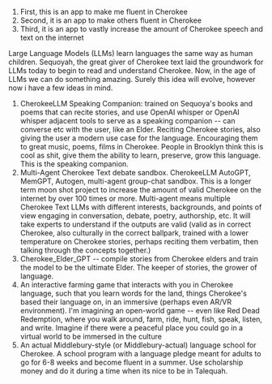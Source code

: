 1. First, this is an app to make me fluent in Cherokee
2. Second, it is an app to make others fluent in Cherokee
3. Third, it is an app to vastly increase the amount of Cherokee speech and text on the internet

Large Language Models (LLMs) learn languages the same way as human children. Sequoyah, the great giver of Cherokee text laid the groundwork for LLMs today to begin to read and understand Cherokee. Now, in the age of LLMs we can do something amazing. Surely this idea will evolve, however now i have a few ideas in mind. 

1. CherokeeLLM Speaking Companion: trained on Sequoya's books and poems that can recite stories, and use OpenAI whisper or OpenAI whisper adjacent tools to serve as a speaking companion -- can converse etc with the user, like an Elder. Reciting Cherokee stories, also giving the user a modern use case for the language. Encouraging them to great music, poems, films in Cherokee. People in Brooklyn think this is cool as shit, give them the ability to learn, preserve, grow this language. This is the speaking companion. 
2. Multi-Agent Cherokee Text debate sandbox. CherokeeLLM AutoGPT, MemGPT, Autogen, multi-agent group-chat sandbox. This is a longer term moon shot project to increase the amount of valid Cherokee on the internet by over 100 times or more. Multi-agent means multiple Cherokee Text LLMs with different interests, backgrounds, and points of view engaging in conversation, debate, poetry, authorship, etc. It will take experts to understand if the outputs are valid (valid as in correct Cherokee, also culturally in the correct ballpark, trained with a lower temperature on Cherokee stories, perhaps reciting them verbatim, then talking through the concepts together.)
3. Cherokee_Elder_GPT -- compile stories from Cherokee elders and train the model to be the ultimate Elder. The keeper of stories, the grower of language. 
4. An interactive farming game that interacts with you in Cherokee language, such that you learn words for the land, things Cherokee's based their language on, in an immersive (perhaps even AR/VR environment). I'm imagining an open-world game -- even like Red Dead Redemption, where you walk around, farm, ride, hunt, fish, speak, listen, and write. Imagine if there were a peaceful place you could go in a virtual world to be immersed in the culture 
5. An actual Middlebury-style (or Middlebury-actual) language school for Cherokee. A school program with a language pledge meant for adults to go for 6-8 weeks and become fluent in a summer. Use scholarship money and do it during a time when its nice to be in Talequah. 


